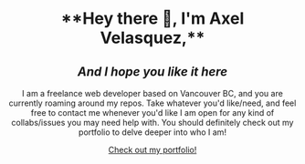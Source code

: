 <h1 align="center">**Hey there 👋, I'm Axel Velasquez,**</h1> 

<h2 align="center"> <i>And I hope you like it here</i></h2>

<p align="center"> I am a freelance web developer based on Vancouver BC, and you are currently roaming around my repos. Take whatever you'd like/need, and feel free to contact me whenever you'd like I am open for any kind of collabs/issues you may need help with. You should definitely check out my portfolio to delve deeper into who I am!</p>

<div align="center">
  <p align="center"><a href="https://axelvelasquezportfolio.vercel.app/" alt="axel's website">Check out my portfolio!</a></p>
</div>



<!--
**LMSAIH/LMSAIH** is a ✨ _special_ ✨ repository because its `README.md` (this file) appears on your GitHub profile.

Here are some ideas to get you started:

- 🔭 I’m currently working on ...
- 🌱 I’m currently learning ...
- 👯 I’m looking to collaborate on ...
- 🤔 I’m looking for help with ...
- 💬 Ask me about ...
- 📫 How to reach me: ...
- 😄 Pronouns: ...
- ⚡ Fun fact: ...
-->

